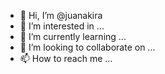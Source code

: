 - 👋 Hi, I’m @juanakira
- 👀 I’m interested in ...
- 🌱 I’m currently learning ...
- 💞️ I’m looking to collaborate on ...
- 📫 How to reach me ...

<!---
juanakira/juanakira is a ✨ special ✨ repository because its `README.md` (this file) appears on your GitHub profile.
You can click the Preview link to take a look at your changes.
--->
